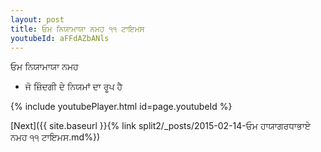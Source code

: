 ```yaml
---
layout: post
title: ਓਮ ਨਿਯਾਮਾਯਾ ਨਮਹ ੧੧ ਟਾਇਮਸ
youtubeId: aFFdAZbANls
---
```

 
 
 ਓਮ ਨਿਯਾਮਾਯਾ ਨਮਹ  
 
 -  ਜੋ ਜ਼ਿੰਦਗੀ ਦੇ ਨਿਯਮਾਂ ਦਾ ਰੂਪ ਹੈ 
 
  
 
  
 
 
 
 
 
 


{% include youtubePlayer.html id=page.youtubeId %}
 
[Next]({{ site.baseurl }}{% link  split2/_posts/2015-02-14-ਓਮ ਹਾਯਾਗਰਧਾਭਾਏ ਨਮਹ ੧੧ ਟਾਇਮਸ.md%})
 
